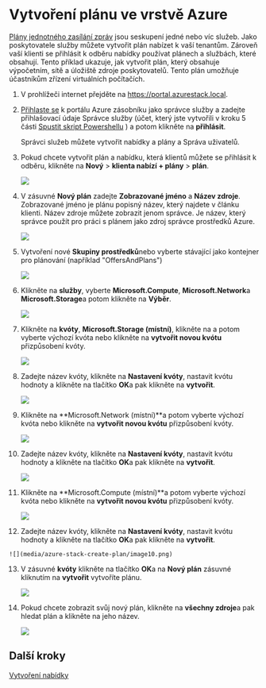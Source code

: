 <properties
    pageTitle="Vytvoření plánu ve vrstvě Azure | Microsoft Azure"
    description="Jako správce služby vytvořte plán, který umožňuje účastníkům poskytování virtuálních počítačích."
    services="azure-stack"
    documentationCenter=""
    authors="ErikjeMS"
    manager="byronr"
    editor=""/>

<tags
    ms.service="azure-stack"
    ms.workload="na"
    ms.tgt_pltfrm="na"
    ms.devlang="na"
    ms.topic="get-started-article"
    ms.date="09/26/2016"
    ms.author="erikje"/>

# <a name="create-a-plan-in-azure-stack"></a>Vytvoření plánu ve vrstvě Azure

[Plány jednotného zasílání zpráv](azure-stack-key-features.md#services-plans-offers-and-subscriptions) jsou seskupení jedné nebo víc služeb. Jako poskytovatele služby můžete vytvořit plán nabízet k vaší tenantům. Zároveň vaší klienti se přihlásit k odběru nabídky používat plánech a službách, které obsahují. Tento příklad ukazuje, jak vytvořit plán, který obsahuje výpočetním, sítě a úložiště zdroje poskytovatelů. Tento plán umožňuje účastníkům zřízení virtuálních počítačích.

1.  V prohlížeči internet přejděte na https://portal.azurestack.local.

2.  [Přihlaste se](azure-stack-connect-azure-stack.md#log-in-as-a-service-administrator) k portálu Azure zásobníku jako správce služby a zadejte přihlašovací údaje Správce služby (účet, který jste vytvořili v kroku 5 části [Spustit skript Powershellu](azure-stack-run-powershell-script.md) ) a potom klikněte na **přihlásit**.

    Správci služeb můžete vytvořit nabídky a plány a Správa uživatelů.

3.  Pokud chcete vytvořit plán a nabídku, která klientů můžete se přihlásit k odběru, klikněte na **Nový** > **klienta nabízí + plány** > **plán**.

    ![](media/azure-stack-create-plan/image01.png)

4.  V zásuvné **Nový plán** zadejte **Zobrazované jméno** a **Název zdroje**. Zobrazované jméno je plánu popisný název, který najdete v článku klienti. Název zdroje můžete zobrazit jenom správce. Je název, který správce použít pro práci s plánem jako zdroj správce prostředků Azure.

    ![](media/azure-stack-create-plan/image02.png)

5.  Vytvoření nové **Skupiny prostředků**nebo vyberte stávající jako kontejner pro plánování (například "OffersAndPlans")

    ![](media/azure-stack-create-plan/image02a.png)

6.  Klikněte na **služby**, vyberte **Microsoft.Compute**, **Microsoft.Network**a **Microsoft.Storage**a potom klikněte na **Výběr**.

    ![](media/azure-stack-create-plan/image03.png)

7.  Klikněte na **kvóty**, **Microsoft.Storage (místní)**, klikněte na a potom vyberte výchozí kvóta nebo klikněte na **vytvořit novou kvótu** přizpůsobení kvóty.

    ![](media/azure-stack-create-plan/image04.png)

8.  Zadejte název kvóty, klikněte na **Nastavení kvóty**, nastavit kvótu hodnoty a klikněte na tlačítko **OK**a pak klikněte na **vytvořit**.

    ![](media/azure-stack-create-plan/image06.png)

9. Klikněte na **Microsoft.Network (místní)**a potom vyberte výchozí kvóta nebo klikněte na **vytvořit novou kvótu** přizpůsobení kvóty.

    ![](media/azure-stack-create-plan/image07.png)

10. Zadejte název kvóty, klikněte na **Nastavení kvóty**, nastavit kvótu hodnoty a klikněte na tlačítko **OK**a pak klikněte na **vytvořit**.

    ![](media/azure-stack-create-plan/image08.png)

11. Klikněte na **Microsoft.Compute (místní)**a potom vyberte výchozí kvóta nebo klikněte na **vytvořit novou kvótu** přizpůsobení kvóty.

    ![](media/azure-stack-create-plan/image09.png)

12.  Zadejte název kvóty, klikněte na **Nastavení kvóty**, nastavit kvótu hodnoty a klikněte na tlačítko **OK**a pak klikněte na **vytvořit**.

    ![](media/azure-stack-create-plan/image10.png)

13. V zásuvné **kvóty** klikněte na tlačítko **OK**a na **Nový plán** zásuvné kliknutím na **vytvořit** vytvoříte plánu.

    ![](media/azure-stack-create-plan/image11.png)

14. Pokud chcete zobrazit svůj nový plán, klikněte na **všechny zdroje**a pak hledat plán a klikněte na jeho název.

    ![](media/azure-stack-create-plan/image12.png)

## <a name="next-steps"></a>Další kroky

[Vytvoření nabídky](azure-stack-create-offer.md)
